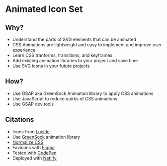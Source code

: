 # Animated Icon Set

## Why? 
* Understand the parts of SVG elements that can be animated
* CSS Animations are lightweight and easy to implement and improve user experience
* Learn CSS tranforms, transitions, and keyframes
* Add existing animation libraries to your project and save time
* Use SVG icons in your future projects

## How?
* Use GSAP aka GreenSock Animation library to apply CSS animations
* Use JavaScript to reduce quirks of CSS animations
* Use GSAP dev tools

## Citations
* Icons from [Lucide](https://lucide.dev/)
* Use [GreenSock](https://greensock.com/) animation library
* [Normalize CSS](https://necolas.github.io/normalize.css/)
* Favicons with [Figma](https://www.figma.com/)
* Tested with [CodePen](https://codepen.io/)
* Deployed with [Netlify](https://www.netlify.com/)

